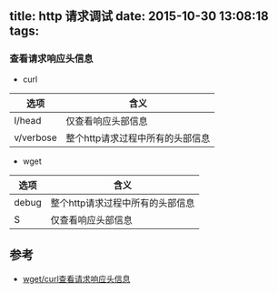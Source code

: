 title: http 请求调试
date: 2015-10-30 13:08:18
tags:
---

### 查看请求响应头信息

    
- curl

|选项 |含义|
|---|---|
|I/head |仅查看响应头部信息|
|v/verbose|整个http请求过程中所有的头部信息|

- wget

|选项 |含义|
|---|---|
|debug|整个http请求过程中所有的头部信息|
|S|仅查看响应头部信息|


## 参考

- [wget/curl查看请求响应头信息][lenky]
<!--  http reference -->
<!-- [lenky][lenky] -->

[lenky]: http://www.lenky.info/archives/2012/07/1841 "wget/curl查看请求响应头信息"